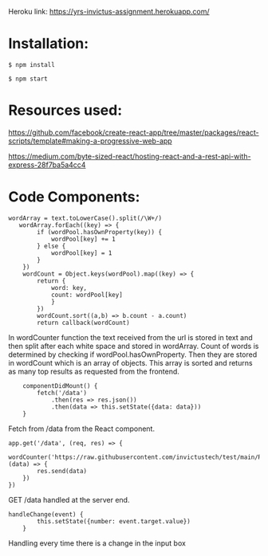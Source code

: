 Heroku link: https://yrs-invictus-assignment.herokuapp.com/

# Installation:



```$ npm install```

```$ npm start```

# Resources used:


https://github.com/facebook/create-react-app/tree/master/packages/react-scripts/template#making-a-progressive-web-app


https://medium.com/byte-sized-react/hosting-react-and-a-rest-api-with-express-28f7ba5a4cc4



# Code Components:



```
wordArray = text.toLowerCase().split(/\W+/)
   wordArray.forEach((key) => {
        if (wordPool.hasOwnProperty(key)) {
            wordPool[key] += 1
        } else {
            wordPool[key] = 1
        }
    })
    wordCount = Object.keys(wordPool).map((key) => {
        return {
            word: key,
            count: wordPool[key]
            }
        })
        wordCount.sort((a,b) => b.count - a.count)
        return callback(wordCount)
```



In wordCounter function the text received from the url is stored in text and then split after each white space
and stored in wordArray. Count of words is determined by checking if wordPool.hasOwnProperty.
Then they are stored in wordCount which is an array of objects. This array is sorted and returns as many top results
as requested from the frontend.

```
    componentDidMount() {
        fetch('/data')
            .then(res => res.json())
            .then(data => this.setState({data: data}))
    }
```



Fetch from /data from the React component.






```
app.get('/data', (req, res) => {
    wordCounter('https://raw.githubusercontent.com/invictustech/test/main/README.md', (data) => {
        res.send(data)
    })
})
```
GET /data handled at the server end.



```
handleChange(event) {
        this.setState({number: event.target.value})
    }
```



Handling every time there is a change in the input box




        
        
        
        

